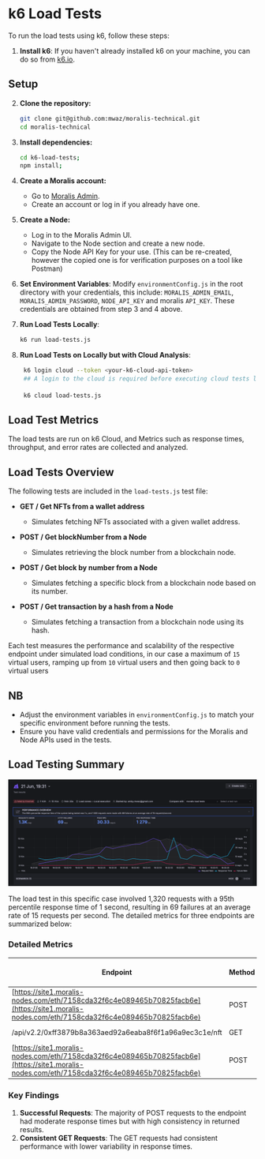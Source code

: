 # k6 Load Tests

To run the load tests using k6, follow these steps:

1. **Install k6**: If you haven't already installed k6 on your machine, you can do so from [k6.io](https://k6.io).

## Setup

2. **Clone the repository:**

    ```sh
    git clone git@github.com:mwaz/moralis-technical.git
    cd moralis-technical
    ```

3. **Install dependencies:**

    ```bash
    cd k6-load-tests;
    npm install;
    ```

4. **Create a Moralis account:**
    - Go to [Moralis Admin](https://admin.moralis.io/).
    - Create an account or log in if you already have one.

5. **Create a Node:**
    - Log in to the Moralis Admin UI.
    - Navigate to the Node section and create a new node.
    - Copy the Node API Key for your use. (This can be re-created, however the copied one is for verification purposes on a tool like Postman)

6. **Set Environment Variables**: Modify `environmentConfig.js` in the root directory with your credentials, this include: `MORALIS_ADMIN_EMAIL`, `MORALIS_ADMIN_PASSWORD`, `NODE_API_KEY` and moralis `API_KEY`. These credentials are obtained from step 3 and 4 above.

7. **Run Load Tests Locally**:

   ```bash
   k6 run load-tests.js
   ```

8. **Run Load Tests on Locally but with Cloud Analysis**:

   ```bash
    k6 login cloud --token <your-k6-cloud-api-token>
    ## A login to the cloud is required before executing cloud tests locally with cloud analysis

    k6 cloud load-tests.js 
   ```

## Load Test Metrics

The load tests are run on k6 Cloud, and Metrics such as response times, throughput, and error rates are collected and analyzed.

## Load Tests Overview

The following tests are included in the `load-tests.js` test file:

- **GET / Get NFTs from a wallet address**
  - Simulates fetching NFTs associated with a given wallet address.

- **POST / Get blockNumber from a Node**
  - Simulates retrieving the block number from a blockchain node.

- **POST / Get block by number from a Node**
  - Simulates fetching a specific block from a blockchain node based on its number.

- **POST / Get transaction by a hash from a Node**
  - Simulates fetching a transaction from a blockchain node using its hash.

Each test measures the performance and scalability of the respective endpoint under simulated load conditions, in our case a maximum of `15` virtual users, ramping up from `10` virtual users and then going back to `0` virtual users

## NB

- Adjust the environment variables in `environmentConfig.js` to match your specific environment before running the tests.
- Ensure you have valid credentials and permissions for the Moralis and Node APIs used in the tests.

## Load Testing Summary

![Load Testing Screenshot](load-testing-results.png)

The load test in this specific case involved 1,320 requests with a 95th percentile response time of 1 second, resulting in 69 failures at an average rate of 15 requests per second. The detailed metrics for three endpoints are summarized below:

### Detailed Metrics

| Endpoint                                                                                         | Method | Status | Count | Min Response Time | Avg Response Time | Std Dev | P95 Response Time | Max Response Time |
|--------------------------------------------------------------------------------------------------|--------|--------|-------|-------------------|-------------------|---------|-------------------|-------------------|
| [https://site1.moralis-nodes.com/eth/7158cda32f6c4e089465b70825facb6e](https://site1.moralis-nodes.com/eth/7158cda32f6c4e089465b70825facb6e) | POST   | 200    | 987   | 244 ms            | 524 ms            | 578 ms  | 1 s               | 6 s               |
| /api/v2.2/0xff3879b8a363aed92a6eaba8f6f1a96a9ec3c1e/nft                                           | GET    | 200    | 264   | 626 ms            | 904 ms            | 184 ms  | 1 s               | 2 s               |
| [https://site1.moralis-nodes.com/eth/7158cda32f6c4e089465b70825facb6e](https://site1.moralis-nodes.com/eth/7158cda32f6c4e089465b70825facb6e) | POST   | 429    | 69    | 218 ms            | 230 ms            | 23 ms   | 240 ms            | 412 ms            |

### Key Findings

1. **Successful Requests**: The majority of POST requests to the endpoint had moderate response times but with high consistency in returned results.
2. **Consistent GET Requests**: The GET requests had consistent performance with lower variability in response times.
